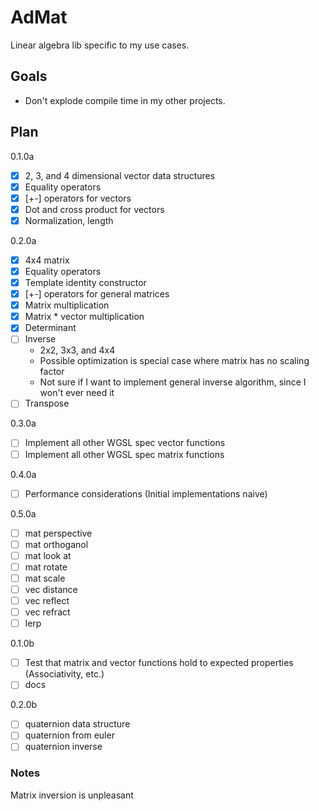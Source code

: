 # AdMat

Linear algebra lib specific to my use cases.

## Goals

- Don't explode compile time in my other projects.

## Plan

0.1.0a

- [x] 2, 3, and 4 dimensional vector data structures
- [x] Equality operators
- [x] [+-] operators for vectors
- [x] Dot and cross product for vectors
- [x] Normalization, length

0.2.0a

- [x] 4x4 matrix
- [x] Equality operators
- [x] Template identity constructor
- [x] [+-] operators for general matrices
- [x] Matrix multiplication
- [x] Matrix * vector multiplication
- [x] Determinant
- [ ] Inverse
  - 2x2, 3x3, and 4x4
  - Possible optimization is special case where matrix has no scaling factor
  - Not sure if I want to implement general inverse algorithm, since I won't ever need it
- [ ] Transpose

0.3.0a

- [ ] Implement all other WGSL spec vector functions
- [ ] Implement all other WGSL spec matrix functions

0.4.0a

- [ ] Performance considerations (Initial implementations naive)

0.5.0a

- [ ] mat perspective
- [ ] mat orthoganol
- [ ] mat look at
- [ ] mat rotate
- [ ] mat scale
- [ ] vec distance
- [ ] vec reflect
- [ ] vec refract
- [ ] lerp

0.1.0b

- [ ] Test that matrix and vector functions hold to expected properties (Associativity, etc.)
- [ ] docs

0.2.0b

- [ ] quaternion data structure
- [ ] quaternion from euler
- [ ] quaternion inverse

### Notes

Matrix inversion is unpleasant

